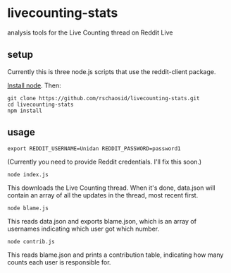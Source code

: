 livecounting-stats
==================

analysis tools for the Live Counting thread on Reddit Live

setup
-----

Currently this is three node.js scripts that use the reddit-client package.

[Install node](http://nodejs.org/download/). Then:

```shell
git clone https://github.com/rschaosid/livecounting-stats.git
cd livecounting-stats
npm install
```

usage
-----

```shell
export REDDIT_USERNAME=Unidan REDDIT_PASSWORD=password1
```

(Currently you need to provide Reddit credentials. I'll fix this soon.)

```shell
node index.js
```

This downloads the Live Counting thread. When it's done, data.json will contain an array of all the updates in the thread, most recent first.

```shell
node blame.js
```

This reads data.json and exports blame.json, which is an array of usernames indicating which user got which number.

```shell
node contrib.js
```

This reads blame.json and prints a contribution table, indicating how many counts each user is responsible for.
